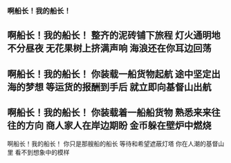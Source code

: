 ### 啊船长！我的船长！
啊船长！我的船长！
整齐的泥砖铺下旅程
灯火通明地不分昼夜
无花果树上挤满声响
海浪还在你耳边回荡
---
啊船长！我的船长！
你装载一船货物起航
途中坚定出海的梦想
等运货的报酬到手后
就立即向基督山出航
---
啊船长！我的船长！
你装载着一船船货物
熟悉来来往往的方向
商人家人在岸边期盼
金币躲在壁炉中燃烧
---
啊船长！我的船长！
你只是那艘船的船长
等待和希望遮蔽灯塔
你在人潮的基督山里
看不到想象中的模样
